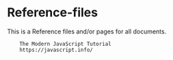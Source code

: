 # Reference-files
This is a Reference files and/or pages for all documents.

        The Modern JavaScript Tutorial
        https://javascript.info/
